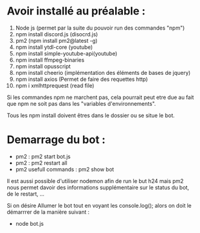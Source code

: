 Avoir installé au préalable : 
=============================

1. Node js (permet par la suite du pouvoir run des commandes "npm")
2. npm install discord.js (disocrd.js)
3. pm2 (npm install pm2@latest -g)
4. npm install ytdl-core (youtube)
5. npm install simple-youtube-api(youtube)
6. npm install ffmpeg-binaries
7. npm install opusscript
8. npm install cheerio (implémentation des éléments de bases de jquery)
9. npm install axios (Permet de faire des requettes http)
10. npm i xmlhttprequest (read file)

Si les commandes npm ne marchent pas, cela pourrait peut etre due au fait que npm ne soit pas dans les "variables d'environnements".

Tous les npm install doivent êtres dans le dossier ou se situe le bot.

Demarrage du bot :
==================

- pm2 : pm2 start bot.js
- pm2 : pm2 restart all
- pm2 usefull commands : pm2 show bot

Il est aussi possible d'utiliser nodemon afin de run le but h24 mais pm2 nous permet davoir des informations supplémentaire sur le status du bot, de le restart, ...

Si on désire Allumer le bot tout en voyant les console.log(); alors on doit le démarrrer de la manière suivant : 

- node bot.js
